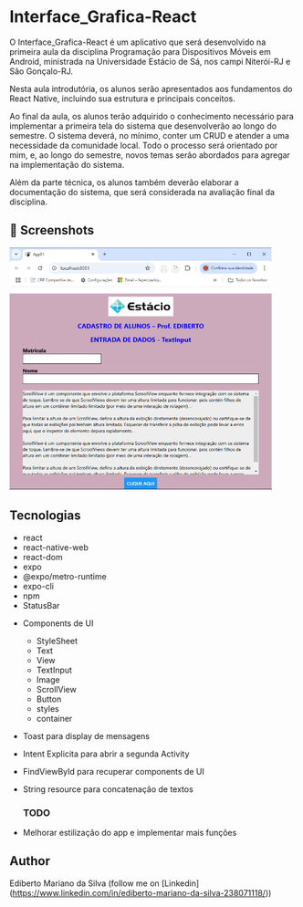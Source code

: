 # Interface_Grafica-React
O Interface_Grafica-React é um aplicativo que será desenvolvido na primeira aula da disciplina Programação 
para Dispositivos Móveis em Android, ministrada na Universidade Estácio de Sá, nos campi Niterói-RJ e São 
Gonçalo-RJ. 

Nesta aula introdutória, os alunos serão apresentados aos fundamentos do React Native, incluindo sua
estrutura e principais conceitos.

Ao final da aula, os alunos terão adquirido o conhecimento necessário para implementar a primeira tela 
do sistema que desenvolverão ao longo do semestre. O sistema deverá, no mínimo, conter um CRUD e atender 
a uma necessidade da comunidade local. Todo o processo será orientado por mim, e, ao longo do semestre, 
novos temas serão abordados para agregar na implementação do sistema.

Além da parte técnica, os alunos também deverão elaborar a documentação do sistema, que será considerada 
na avaliação final da disciplina.

## :camera_flash: Screenshots
<!-- You can add more screenshots here if you like -->
<img src="/imagem/imagem02.png" width="460">&emsp;

## Tecnologias
* react
* react-native-web
* react-dom
* expo
* @expo/metro-runtime
* expo-cli
* npm
* StatusBar
- Components de UI
    - StyleSheet
    - Text
    - View
    - TextInput
    - Image
    - ScrollView
    - Button
    - styles
    - container
- Toast para display de mensagens
- Intent Explicita para abrir a segunda Activity
- FindViewById para recuperar components de UI
- String resource para concatenação de textos

  ### TODO
- Melhorar estilização do app e implementar mais funções

## Author
Ediberto Mariano da Silva (follow me on [Linkedin] (https://www.linkedin.com/in/ediberto-mariano-da-silva-238071118/))
